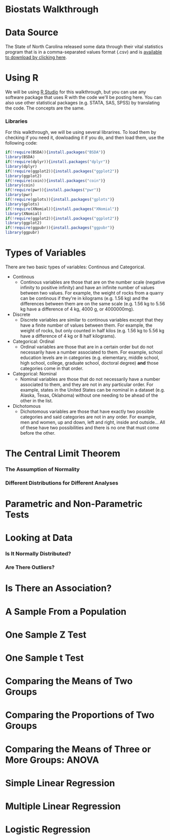 # Biostats Walkthrough

# Data Source
The State of North Carolina released some data through their vital statistics program that is in a comma-separated values format (.csv) and is [available to download by clicking here](https://www.dropbox.com/s/xzbrkjb6lyek7v7/nc.csv?dl=0).

# Using R
We will be using [R Studio](https://www.rstudio.com/) for this walkthrough, but you can use any software package that uses R with the code we'll be posting here. You can also use other statistical packages (e.g. STATA, SAS, SPSS) by translating the code. The concepts are the same.

### Libraries
For this walkthrough, we will be using several librarires. To load them by checking if you need it, dowloading it if you do, and then load them, use the following code:

```R
if(!require(BSDA)){install.packages("BSDA")}
library(BSDA)
if(!require(dplyr)){install.packages("dplyr")}
library(dplyr)
if(!require(ggplot2)){install.packages("ggplot2")}
library(ggplot2)
if(!require(coin)){install.packages("coin")}
library(coin)
if(!require(pwr)){install.packages("pwr")}
library(pwr)
if(!require(gplots)){install.packages("gplots")}
library(gplots)
if(!require(XNomial)){install.packages("XNomial")}
library(XNomial)
if(!require(ggplot2)){install.packages("ggplot2")}
library(ggplot2)
if(!require(ggpubr)){install.packages("ggpubr")}
library(ggpubr)
```

# Types of Variables
There are two basic types of variables: Continous and Categorical.

- Continous
  - Continous variables are those that are on the number scale (negative infinity to positive infinity) and have an infinite number of values between two values. For example, the weight of rocks from a quarry can be continous if they're in kilograms (e.g. 1.56 kg) and the differences between them are on the same scale (e.g. 1.56 kg to 5.56 kg have a difference of 4 kg, 4000 g, or 4000000mg).
- Discrete
  - Discrete variables are similar to continous variables except that they have a finite number of values between them. For example, the weight of rocks, but only counted in half kilos (e.g. 1.56 kg to 5.56 kg have a difference of 4 kg or 8 half kilograms).
- Categorical: Ordinal
  - Ordinal variables are those that are in a certain order but do not necessarily have a number associated to them. For example, school education levels are in categories (e.g. elementary, middle school, high school, college, graduate school, doctoral degree) **and** those categories come in that order.
- Categorical: Nominal
  - Nominal variables are those that do not necessarily have a number associated to them, and they are not in any particular order. For example, states in the United States can be nominal in a dataset (e.g. Alaska, Texas, Oklahoma) without one needing to be ahead of the other in the list.
- Dichotomous
  - Dichotomous variables are those that have exactly two possible categories and said categories are not in any order. For example, men and women, up and down, left and right, inside and outside... All of these have two possibilities and there is no one that must come before the other.

# The Central Limit Theorem

### The Assumption of Normality

### Different Distributions for Different Analyses

# Parametric and Non-Parametric Tests

# Looking at Data

### Is It Normally Distributed?

### Are There Outliers?

# Is There an Association?

# A Sample From a Population

# One Sample Z Test

# One Sample t Test

# Comparing the Means of Two Groups

# Comparing the Proportions of Two Groups

# Comparing the Means of Three or More Groups: ANOVA

# Simple Linear Regression

# Multiple Linear Regression

# Logistic Regression
